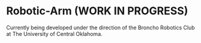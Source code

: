 # Robotic-Arm (WORK IN PROGRESS)
Currently being developed under the direction of the Broncho Robotics Club at The University of Central Oklahoma.
